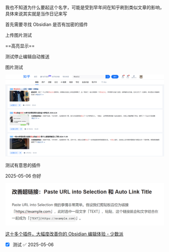 我也不知道为什么要起这个名字，可能是受到早年间在知乎刷到类似文章的影响，具体来说其实就是当作日记来写

首先需要寻找 Obsidian 是否有加密的插件

上传图片测试

==高亮显示==

测试停止编辑自动推送

图片测试

![](assets/引言/file-20250506161110820.png)

测试有意思的插件

2025-05-06 你好

![](assets/引言/file-20250506162114941.png)

[这十多个插件，大幅度改善你的 Obsidian 编辑体验 - 少数派](https://sspai.com/post/68394)

- [x] 测试 ✅ 2025-05-06